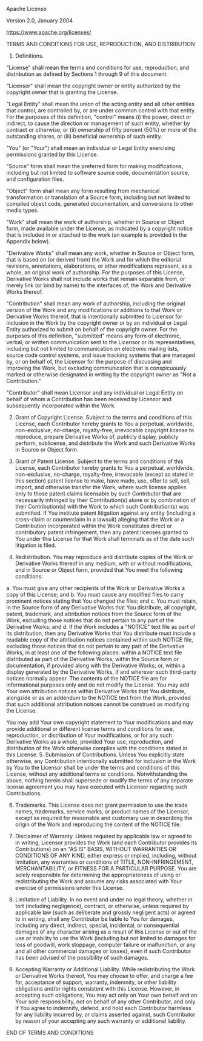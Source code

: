 Apache License

Version 2.0, January 2004

https://www.apache.org/licenses/

TERMS AND CONDITIONS FOR USE, REPRODUCTION, AND DISTRIBUTION

1. Definitions.

"License" shall mean the terms and conditions for use, reproduction, and distribution as defined by Sections 1
through 9 of this document.

"Licensor" shall mean the copyright owner or entity authorized by the copyright owner that is granting the License.

"Legal Entity" shall mean the union of the acting entity and all other entities that control, are controlled by,
or are under common control with that entity. For the purposes of this definition, "control" means (i) the power,
direct or indirect, to cause the direction or management of such entity, whether by contract or otherwise, or (ii)
ownership of fifty percent (50%) or more of the outstanding shares, or (iii) beneficial ownership of such entity.

"You" (or "Your") shall mean an individual or Legal Entity exercising permissions granted by this License.

"Source" form shall mean the preferred form for making modifications, including but not limited to software source
code, documentation source, and configuration files.

"Object" form shall mean any form resulting from mechanical transformation or translation of a Source form, including
but not limited to compiled object code, generated documentation, and conversions to other media types.

"Work" shall mean the work of authorship, whether in Source or Object form, made available under the License, as
indicated by a copyright notice that is included in or attached to the work (an example is provided in the Appendix
below).

"Derivative Works" shall mean any work, whether in Source or Object form, that is based on (or derived from) the Work
and for which the editorial revisions, annotations, elaborations, or other modifications represent, as a whole, an
original work of authorship. For the purposes of this License, Derivative Works shall not include works that remain
separable from, or merely link (or bind by name) to the interfaces of, the Work and Derivative Works thereof.

"Contribution" shall mean any work of authorship, including the original version of the Work and any modifications or
additions to that Work or Derivative Works thereof, that is intentionally submitted to Licensor for inclusion in the
Work by the copyright owner or by an individual or Legal Entity authorized to submit on behalf of the copyright owner.
For the purposes of this definition, "submitted" means any form of electronic, verbal, or written communication sent
to the Licensor or its representatives, including but not limited to communication on electronic mailing lists, source
code control systems, and issue tracking systems that are managed by, or on behalf of, the Licensor for the purpose of
discussing and improving the Work, but excluding communication that is conspicuously marked or otherwise designated in
writing by the copyright owner as "Not a Contribution."

"Contributor" shall mean Licensor and any individual or Legal Entity on behalf of whom a Contribution has been received
by Licensor and subsequently incorporated within the Work.

2. Grant of Copyright License. Subject to the terms and conditions of this License, each Contributor hereby grants to
   You a perpetual, worldwide, non-exclusive, no-charge, royalty-free, irrevocable copyright license to reproduce, prepare
   Derivative Works of, publicly display, publicly perform, sublicense, and distribute the Work and such Derivative Works
   in Source or Object form.

3. Grant of Patent License. Subject to the terms and conditions of this License, each Contributor hereby grants to You
   a perpetual, worldwide, non-exclusive, no-charge, royalty-free, irrevocable (except as stated in this section) patent
   license to make, have made, use, offer to sell, sell, import, and otherwise transfer the Work, where such license
   applies only to those patent claims licensable by such Contributor that are necessarily infringed by their
   Contribution(s) alone or by combination of their Contribution(s) with the Work to which such Contribution(s)
   was submitted. If You institute patent litigation against any entity (including a cross-claim or counterclaim in a
   lawsuit) alleging that the Work or a Contribution incorporated within the Work constitutes direct or contributory
   patent infringement, then any patent licenses granted to You under this License for that Work shall terminate as of
   the date such litigation is filed.

4. Redistribution. You may reproduce and distribute copies of the Work or Derivative Works thereof in any medium,
   with or without modifications, and in Source or Object form, provided that You meet the following conditions:

a. You must give any other recipients of the Work or Derivative Works a copy of this License; and
b. You must cause any modified files to carry prominent notices stating that You changed the files; and
c. You must retain, in the Source form of any Derivative Works that You distribute, all copyright, patent, trademark,
and attribution notices from the Source form of the Work, excluding those notices that do not pertain to any part
of the Derivative Works; and
d. If the Work includes a "NOTICE" text file as part of its distribution, then any Derivative Works that You distribute
must include a readable copy of the attribution notices contained within such NOTICE file, excluding those notices
that do not pertain to any part of the Derivative Works, in at least one of the following places: within a NOTICE
text file distributed as part of the Derivative Works; within the Source form or documentation, if provided along
with the Derivative Works; or, within a display generated by the Derivative Works, if and wherever such third-party
notices normally appear. The contents of the NOTICE file are for informational purposes only and do not modify the
License. You may add Your own attribution notices within Derivative Works that You distribute, alongside or as an
addendum to the NOTICE text from the Work, provided that such additional attribution notices cannot be construed as
modifying the License.

You may add Your own copyright statement to Your modifications and may provide additional or different license terms
and conditions for use, reproduction, or distribution of Your modifications, or for any such Derivative Works as a
whole, provided Your use, reproduction, and distribution of the Work otherwise complies with the conditions stated
in this License.
5. Submission of Contributions. Unless You explicitly state otherwise, any Contribution intentionally submitted for
   inclusion in the Work by You to the Licensor shall be under the terms and conditions of this License, without any
   additional terms or conditions. Notwithstanding the above, nothing herein shall supersede or modify the terms of any
   separate license agreement you may have executed with Licensor regarding such Contributions.

6. Trademarks. This License does not grant permission to use the trade names, trademarks, service marks, or product
   names of the Licensor, except as required for reasonable and customary use in describing the origin of the Work and
   reproducing the content of the NOTICE file.

7. Disclaimer of Warranty. Unless required by applicable law or agreed to in writing, Licensor provides the Work
   (and each Contributor provides its Contributions) on an "AS IS" BASIS, WITHOUT WARRANTIES OR CONDITIONS OF ANY KIND,
   either express or implied, including, without limitation, any warranties or conditions of TITLE, NON-INFRINGEMENT,
   MERCHANTABILITY, or FITNESS FOR A PARTICULAR PURPOSE. You are solely responsible for determining the appropriateness
   of using or redistributing the Work and assume any risks associated with Your exercise of permissions under this License.

8. Limitation of Liability. In no event and under no legal theory, whether in tort (including negligence), contract,
   or otherwise, unless required by applicable law (such as deliberate and grossly negligent acts) or agreed to in
   writing, shall any Contributor be liable to You for damages, including any direct, indirect, special, incidental,
   or consequential damages of any character arising as a result of this License or out of the use or inability to use
   the Work (including but not limited to damages for loss of goodwill, work stoppage, computer failure or malfunction,
   or any and all other commercial damages or losses), even if such Contributor has been advised of the possibility of
   such damages.

9. Accepting Warranty or Additional Liability. While redistributing the Work or Derivative Works thereof, You may
   choose to offer, and charge a fee for, acceptance of support, warranty, indemnity, or other liability obligations
   and/or rights consistent with this License. However, in accepting such obligations, You may act only on Your own
   behalf and on Your sole responsibility, not on behalf of any other Contributor, and only if You agree to indemnify,
   defend, and hold each Contributor harmless for any liability incurred by, or claims asserted against, such Contributor
   by reason of your accepting any such warranty or additional liability.

END OF TERMS AND CONDITIONS